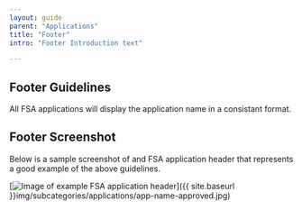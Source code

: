 ```yaml
---
layout: guide
parent: "Applications"
title: "Footer"
intro: "Footer Introduction text"

---
```


## Footer Guidelines

All FSA applications will display the application name in a consistant format. 

## Footer Screenshot

Below is a sample screenshot of and FSA application header that represents a good example of the above guidelines.

[<img src="{{ site.baseurl }}img/subcategories/applications/app-name-approved.jpg" alt="Image of example FSA application header">]({{ site.baseurl }}img/subcategories/applications/app-name-approved.jpg)